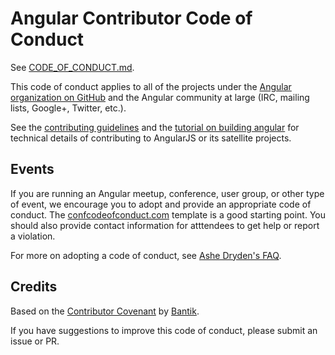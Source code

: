 # Angular Contributor Code of Conduct

See [CODE_OF_CONDUCT.md](https://github.com/angular/code-of-conduct/blob/master/CODE_OF_CONDUCT.md).

This code of conduct applies to all of the projects under the [Angular organization on GitHub](https://github.com/orgs/angular/) and the Angular community at large (IRC, mailing lists, Google+, Twitter, etc.).

See the [contributing guidelines](https://github.com/angular/angular.js/blob/master/CONTRIBUTING.md) and the [tutorial on building angular](http://docs.angularjs.org/misc/contribute) for technical details of contributing to AngularJS or its satellite projects.


## Events

If you are running an Angular meetup, conference, user group, or other type of event, we encourage you to adopt and provide an appropriate code of conduct.
The [confcodeofconduct.com](http://confcodeofconduct.com/) template is a good starting point.
You should also provide contact information for atttendees to get help or report a violation.

For more on adopting a code of conduct, see [Ashe Dryden's FAQ](http://ashedryden.com/blog/codes-of-conduct-101-faq).


## Credits

Based on the [Contributor Covenant](https://github.com/Bantik/contributor_covenant) by [Bantik](https://github.com/Bantik).

If you have suggestions to improve this code of conduct, please submit an issue or PR.
